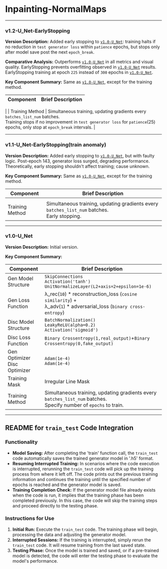 # Inpainting-NormalMaps

---

### v1.2-U_Net-EarlyStopping

**Version Description:** Added early stopping to [`v1.0-U_Net`](#v1.0-u_net): training halts if no reduction in `test generator loss` within `patience` epochs, but stops only after model save post the next `epoch_break`.

**Comparative Analysis:** Outperforms [`v1.0-U_Net`](#v1.0-u_net) in all metrics and visual quality. EarlyStopping prevents overfitting observed in [`v1.0-U_Net`](#v1.0-u_net) results. EarlyStopping training at epoch `225` instead of `300` epochs in [`v1.0-U_Net`](#v1.0-u_net).

**Key Component Summary:** Same as [`v1.0-U_Net`](#v1.0-u_net), except for the training method.

| Component                        | Brief Description                                                                                                                                  |
|----------------------------------|----------------------------------------------------------------------------------------------------------------------------------------------------|
|
| Training Method                  | Simultaneous training, updating gradients every `batches_list_num` batches. <br/>Training stops if no improvement in `test generator loss` for `patience`(25) epochs, only stop at `epoch_break` intervals. |

---

### v1.1-U_Net-EarlyStopping(train anomaly)

**Version Description:** Added early stopping to [`v1.0-U_Net`](#v1.0-u_net), but with faulty logic. Post-epoch 143, generator loss surged, degrading performance. Theoretically, early stopping shouldn't affect training; cause unknown.

**Key Component Summary:** Same as [`v1.0-U_Net`](#v1.0-u_net), except for the training method.

| Component                        | Brief Description                                                                                                                                  |
|----------------------------------|----------------------------------------------------------------------------------------------------------------------------------------------------|
                                                                                                |
| Training Method                  | Simultaneous training, updating gradients every `batches_list_num` batches. <br/>Early stopping. |

---

### v1.0-U_Net

**Version Description:** Initial version.

**Key Component Summary:**

| Component                        | Brief Description                                                                                                     |
|----------------------------------|-----------------------------------------------------------------------------------------------------------------------|
| Gen Model Structure              | `SkipConnections` <br/>`Activation('tanh')` <br/>`UnitNormalizeLayer(L2+axis=2+epsilon=1e-6)`                         |
| Gen Loss Function                | λ_rec(`10`) * reconstruction_loss (`cosine similarity`) +<br/> λ_adv(`1`) * adversarial_loss (`binary cross-entropy`) |                                                                                              |
| Disc Model Structure             | `BatchNormalization()`<br/>`LeakyReLU(alpha=0.2)`<br/>`Activation('sigmoid')`                                         |
| Disc Loss Function               | `Binary Crossentropy(1,real_output)`+`Binary Crossentropy(0,fake_output)`                                             |
| Gen Optimizer<br/>Disc Optimizer | `Adam(1e-4)`<br/>`Adam(1e-4)`                                                                                         |
| Training Mask                    | Irregular Line Mask                                                                                                   |
| Training Method                  | Simultaneous training, updating gradients every `batches_list_num` batches. <br/>Specify number of `epochs` to train. |

---



## README for `train_test` Code Integration

### Functionality
- **Model Saving:** After completing the 'train' function call, the `train_test` code automatically saves the trained generator model in '.h5' format.
- **Resuming Interrupted Training:** In scenarios where the code execution is interrupted, rerunning the `train_test` code will pick up the training process from where it left off. The code prints out the previous training information and continues the training until the specified number of epochs is reached and the generator model is saved.
- **Training Completion Check:** If the generator model file already exists when the code is run, it implies that the training phase has been completed previously. In this case, the code will skip the training steps and proceed directly to the testing phase.

### Instructions for Use
1. **Initial Run:** Execute the `train_test` code. The training phase will begin, processing the data and adjusting the generator model.
2. **Interrupted Sessions:** If the training is interrupted, simply rerun the `train_test` code. It will resume training from the last saved state.
3. **Testing Phase:** Once the model is trained and saved, or if a pre-trained model is detected, the code will enter the testing phase to evaluate the model's performance.